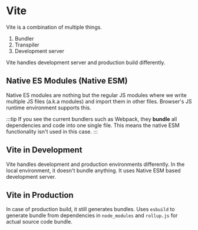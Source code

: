 # Vite

Vite is a combination of multiple things.

1. Bundler
2. Transpiler
3. Development server

Vite handles development server and production build differently.

## Native ES Modules (Native ESM)

Native ES modules are nothing but the regular JS modules where we write multiple JS files (a.k.a modules) and
import them in other files.
Browser's JS runtime environment supports this.

:::tip
If you see the current bundlers such as Webpack, they **bundle** all dependencies and code into one single file.
This means the native ESM functionality isn't used in this case.
:::

## Vite in Development

Vite handles development and production environments differently. In the local environment, it doesn't bundle anything.
It uses Native ESM based development server.

## Vite in Production

In case of production build, it still generates bundles.
Uses `esbuild` to generate bundle from dependencies in `node_modules` and `rollup.js` for actual source code bundle.
